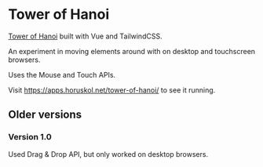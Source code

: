 # Tower of Hanoi

[Tower of Hanoi](https://en.wikipedia.org/wiki/Tower_of_Hanoi) built with Vue and TailwindCSS.

An experiment in moving elements around with on desktop and touchscreen browsers.

Uses the Mouse and Touch APIs.

Visit https://apps.horuskol.net/tower-of-hanoi/ to see it running.

## Older versions

### Version 1.0

Used Drag & Drop API, but only worked on desktop browsers.